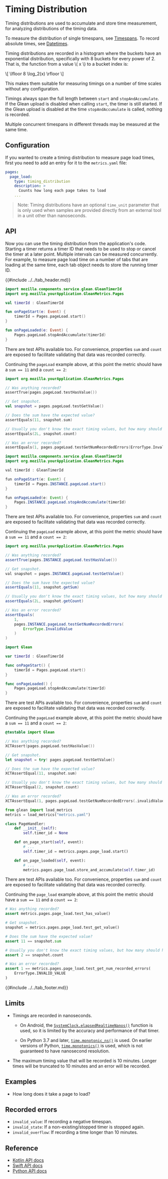 # Timing Distribution

Timing distributions are used to accumulate and store time measurement, for analyzing distributions of the timing data.

To measure the distribution of single timespans, see [Timespans](timespan.md). To record absolute times, see [Datetimes](datetime.md).

Timing distributions are recorded in a histogram where the buckets have an exponential distribution, specifically with 8 buckets for every power of 2.
That is, the function from a value \\( x \\) to a bucket index is:

\\[ \lfloor 8 \log_2(x) \rfloor \\]

This makes them suitable for measuring timings on a number of time scales without any configuration.

Timings always span the full length between `start` and `stopAndAccumulate`.
If the Glean upload is disabled when calling `start`, the timer is still started.
If the Glean upload is disabled at the time `stopAndAccumulate` is called, nothing is recorded.

Multiple concurrent timespans in different threads may be measured at the same time.

## Configuration

If you wanted to create a timing distribution to measure page load times, first you need to add an entry for it to the `metrics.yaml` file:

```YAML
pages:
  page_load:
    type: timing_distribution
    description: >
      Counts how long each page takes to load
    ...
```

> Note: Timing distributions have an optional `time_unit` parameter that is only used when samples are provided directly from an external tool in a unit other than nanoseconds.

## API

Now you can use the timing distribution from the application's code.
Starting a timer returns a timer ID that needs to be used to stop or cancel the timer at a later point.
Multiple intervals can be measured concurrently.
For example, to measure page load time on a number of tabs that are loading at the same time, each tab object needs to store the running timer ID.

{{#include ../../tab_header.md}}

<div data-lang="Kotlin" class="tab">

```Kotlin
import mozilla.components.service.glean.GleanTimerId
import org.mozilla.yourApplication.GleanMetrics.Pages

val timerId : GleanTimerId

fun onPageStart(e: Event) {
    timerId = Pages.pageLoad.start()
}

fun onPageLoaded(e: Event) {
    Pages.pageLoad.stopAndAccumulate(timerId)
}
```

There are test APIs available too.  For convenience, properties `sum` and `count` are exposed to facilitate validating that data was recorded correctly.

Continuing the `pageLoad` example above, at this point the metric should have a `sum == 11` and a `count == 2`:

```Kotlin
import org.mozilla.yourApplication.GleanMetrics.Pages

// Was anything recorded?
assertTrue(pages.pageLoad.testHasValue())

// Get snapshot.
val snapshot = pages.pageLoad.testGetValue()

// Does the sum have the expected value?
assertEquals(11, snapshot.sum)

// Usually you don't know the exact timing values, but how many should have been recorded.
assertEquals(2L, snapshot.count)

// Was an error recorded?
assertEquals(1, pages.pageLoad.testGetNumRecordedErrors(ErrorType.InvalidValue))
```

</div>

<div data-lang="Java" class="tab">

```Java
import mozilla.components.service.glean.GleanTimerId
import org.mozilla.yourApplication.GleanMetrics.Pages

val timerId : GleanTimerId

fun onPageStart(e: Event) {
    timerId = Pages.INSTANCE.pageLoad.start()
}

fun onPageLoaded(e: Event) {
    Pages.INSTANCE.pageLoad.stopAndAccumulate(timerId)
}
```

There are test APIs available too.  For convenience, properties `sum` and `count` are exposed to facilitate validating that data was recorded correctly.

Continuing the `pageLoad` example above, at this point the metric should have a `sum == 11` and a `count == 2`:

```Java
import org.mozilla.yourApplication.GleanMetrics.Pages

// Was anything recorded?
assertTrue(pages.INSTANCE.pageLoad.testHasValue())

// Get snapshot.
val snapshot = pages.INSTANCE.pageLoad.testGetValue()

// Does the sum have the expected value?
assertEquals(11, snapshot.getSum)

// Usually you don't know the exact timing values, but how many should have been recorded.
assertEquals(2L, snapshot.getCount)

// Was an error recorded?
assertEquals(
    1,
    pages.INSTANCE.pageLoad.testGetNumRecordedErrors(
        ErrorType.InvalidValue
    )
)
```

</div>


<div data-lang="Swift" class="tab">

```Swift
import Glean

var timerId : GleanTimerId

func onPageStart() {
    timerId = Pages.pageLoad.start()
}

func onPageLoaded() {
    Pages.pageLoad.stopAndAccumulate(timerId)
}
```

There are test APIs available too.  For convenience, properties `sum` and `count` are exposed to facilitate validating that data was recorded correctly.

Continuing the `pageLoad` example above, at this point the metric should have a `sum == 11` and a `count == 2`:

```Swift
@testable import Glean

// Was anything recorded?
XCTAssert(pages.pageLoad.testHasValue())

// Get snapshot.
let snapshot = try! pages.pageLoad.testGetValue()

// Does the sum have the expected value?
XCTAssertEqual(11, snapshot.sum)

// Usually you don't know the exact timing values, but how many should have been recorded.
XCTAssertEqual(2, snapshot.count)

// Was an error recorded?
XCTAssertEqual(1, pages.pageLoad.testGetNumRecordedErrors(.invalidValue))
```

</div>

<div data-lang="Python" class="tab">

```Python
from glean import load_metrics
metrics = load_metrics("metrics.yaml")

class PageHandler:
    def __init__(self):
        self.timer_id = None

    def on_page_start(self, event):
        # ...
        self.timer_id = metrics.pages.page_load.start()

    def on_page_loaded(self, event):
        # ...
        metrics.pages.page_load.store_and_accumulate(self.timer_id)
```

There are test APIs available too.  For convenience, properties `sum` and `count` are exposed to facilitate validating that data was recorded correctly.

Continuing the `page_load` example above, at this point the metric should have a `sum == 11` and a `count == 2`:

```Python
# Was anything recorded?
assert metrics.pages.page_load.test_has_value()

# Get snapshot.
snapshot = metrics.pages.page_load.test_get_value()

# Does the sum have the expected value?
assert 11 == snapshot.sum

# Usually you don't know the exact timing values, but how many should have been recorded.
assert 2 == snapshot.count

# Was an error recorded?
assert 1 == metrics.pages.page_load.test_get_num_recorded_errors(
    ErrorType.INVALID_VALUE
)
```

</div>

{{#include ../../tab_footer.md}}

## Limits

* Timings are recorded in nanoseconds.

  * On Android, the [`SystemClock.elapsedRealtimeNanos()`](https://developer.android.com/reference/android/os/SystemClock.html#elapsedRealtimeNanos()) function is used, so it is limited by the accuracy and performance of that timer.

  * On Python 3.7 and later, [`time.monotonic_ns()`](https://docs.python.org/3/library/time.html#time.monotonic_ns) is used.  On earlier versions of Python, [`time.monotonics()`](https://docs.python.org/3/library/time.html#time.monotonic) is used, which is not guaranteed to have nanosecond resolution.

* The maximum timing value that will be recorded is 10 minutes. Longer times will be truncated to 10 minutes and an error will be recorded.

## Examples

* How long does it take a page to load?

## Recorded errors

* `invalid_value`: If recording a negative timespan.
* `invalid_state`: If a non-existing/stopped timer is stopped again.
* `invalid_overflow`: If recording a time longer than 10 minutes.

## Reference

* [Kotlin API docs](../../../javadoc/glean/mozilla.telemetry.glean.private/-timing-distribution-metric-type/index.html)
* [Swift API docs](../../../swift/Classes/TimingDistributionMetricType.html)
* [Python API docs](../../../python/glean/metrics/timing_distribution.html)

